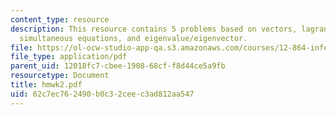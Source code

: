 ```yaml
---
content_type: resource
description: This resource contains 5 problems based on vectors, lagrange multipliers,
  simultaneous equations, and eigenvalue/eigenvector.
file: https://ol-ocw-studio-app-qa.s3.amazonaws.com/courses/12-864-inference-from-data-and-models-spring-2005/62c7ec762490b0c32ceec3ad812aa547_hmwk2.pdf
file_type: application/pdf
parent_uid: 12018fc7-cbee-1908-68cf-f8d44ce5a9fb
resourcetype: Document
title: hmwk2.pdf
uid: 62c7ec76-2490-b0c3-2cee-c3ad812aa547
---
```

